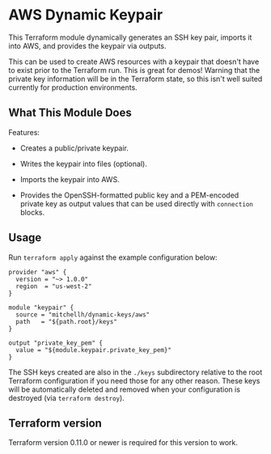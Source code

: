 AWS Dynamic Keypair
========================

This Terraform module dynamically generates an SSH key pair, imports it
into AWS, and provides the keypair via outputs.

This can be used to create AWS resources with a keypair that doesn't have
to exist prior to the Terraform run. This is great for demos! Warning that
the private key information will be in the Terraform state, so this isn't
well suited currently for production environments.

What This Module Does
---------------------

Features:

  * Creates a public/private keypair.

  * Writes the keypair into files (optional).

  * Imports the keypair into AWS.

  * Provides the OpenSSH-formatted public key and a PEM-encoded private
    key as output values that can be used directly with `connection` blocks.

Usage
-----

Run `terraform apply` against the example configuration below:

```hcl
provider "aws" {
  version = "~> 1.0.0"
  region  = "us-west-2"
}

module "keypair" {
  source = "mitchellh/dynamic-keys/aws"
  path   = "${path.root}/keys"
}

output "private_key_pem" {
  value = "${module.keypair.private_key_pem}"
}
```

The SSH keys created are also in the `./keys` subdirectory relative to
the root Terraform configuration if you need those for any other reason.
These keys will be automatically deleted and removed when your configuration
is destroyed (via `terraform destroy`).

Terraform version
-----------------

Terraform version 0.11.0 or newer is required for this version to work.
